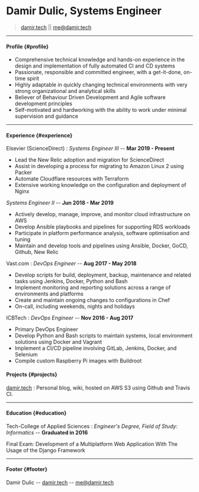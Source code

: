 # Damir Dulic, Systems Engineer

> [damir.tech](https://damir.tech) || [me@damir.tech](mailto:me@damir.tech)  

------

#### Profile {#profile}

* Comprehensive technical knowledge and hands-on experience in the design and implementation of fully automated CI and CD systems
* Passionate, responsible and committed engineer, with a get-it-done, on-time spirit
* Highly adaptable in quickly changing technical environments with very strong organizational and analytical skills
* Believer of Behaviour Driven Development and Agile software development principles
* Self-motivated and hardworking with the ability to work under minimal supervision and guidance

------

#### Experience {#experience}

Elsevier (ScienceDirect)
: *Systems Engineer III* --
  __Mar 2019 - Present__

* Lead the New Relic adoption and migration for ScienceDirect
* Assist in developing a process for migrating to Amazon Linux 2 using Packer
* Automate Cloudflare resources with Terraform
* Extensive working knowledge on the configuration and deployment of Nginx

*Systems Engineer II* --
  __Jun 2018 - Mar 2019__

* Actively develop, manage, improve, and monitor cloud infrastructure on AWS
* Develop Ansible playbooks and pipelines for supporting RDS workloads
* Participate in platform performance analysis, software optimisation and tuning
* Maintain and develop tools and pipelines using Ansible, Docker, GoCD, Github, New Relic

Vast.com
: *DevOps Engineer* --
  __Aug 2017 - May 2018__

* Develop scripts for build, deployment, backup, maintenance and related tasks using Jenkins, Docker, Python and Bash
* Implement monitoring and reporting solutions across a range of environments and platforms
* Create and maintain ongoing changes to configurations in Chef
* On-call, including weekends, nights and holidays

ICBTech
: *DevOps Engineer* --
  __Nov 2016 - Aug 2017__

* Primary DevOps Engineer
* Develop Python and Bash scripts to maintain systems, local environment solutions using Docker and Vagrant
* Implement a CI/CD pipeline involving GitLab, Jenkins, Docker, and Selenium
* Compile custom Raspberry Pi images with Buildroot

#### Projects {#projects}

[damir.tech](https://damir.tech)
: Personal blog, wiki, hosted on AWS S3 using Github and Travis CI.

------

#### Education {#education}

Tech-College of Applied Sciences
: *Engineer's Degree, Field of Study: Informatics* --
  __Graduated in 2016__

Final Exam: Development of a Multiplatform Web Application With The Usage of the Django Framework

------

#### Footer {#footer}

Damir Dulic -- [damir.tech](https://damir.tech) -- [me@damir.tech](me@damir.tech)